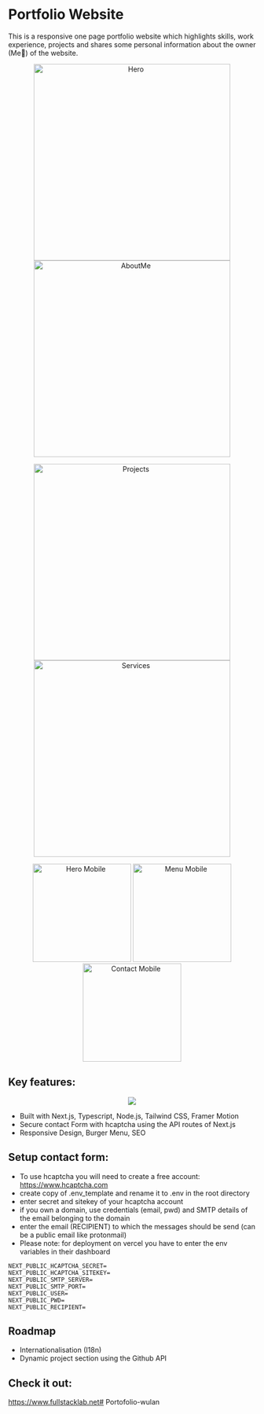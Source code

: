 # Portfolio Website

This is a responsive one page portfolio website which highlights skills, work experience, projects and shares some personal information about the owner (Me👋) of the website.

<p align="center">
    <img src="public/images/portfolio_p1.webp" alt="Hero" width="400">
    <img src="public/images/portfolio_p2.webp" alt="AboutMe" width="400">
</p>
<p align="center">
    <img src="public/images/portfolio_p3.webp" alt="Projects" width="400">
    <img src="public/images/portfolio_p4.webp" alt="Services" width="400">
</p>
<p align="center">
    <img src="public/images/portfolio_mp1.webp" alt="Hero Mobile" width="200">
    <img src="public/images/portfolio_mp2.webp" alt="Menu Mobile" width="200">
    <img src="public/images/portfolio_mp3.webp" alt="Contact Mobile" width="200">
</p>

## Key features:

<p align="center">
  <a href="https://skillicons.dev">
    <img src="https://skillicons.dev/icons?i=next,typescript,tailwind,nodejs" />
  </a>
</p>

- Built with Next.js, Typescript, Node.js, Tailwind CSS, Framer Motion
- Secure contact Form with hcaptcha using the API routes of Next.js
- Responsive Design, Burger Menu, SEO

## Setup contact form:
- To use hcaptcha you will need to create a free account:
https://www.hcaptcha.com
- create copy of .env_template and rename it to .env in the root directory
- enter secret and sitekey of your hcaptcha account
- if you own a domain, use credentials (email, pwd) and SMTP details of the email belonging to the domain
- enter the email (RECIPIENT) to which the messages should be send (can be a public email like protonmail)
- Please note: for deployment on vercel you have to enter the env variables in their dashboard
```
NEXT_PUBLIC_HCAPTCHA_SECRET=
NEXT_PUBLIC_HCAPTCHA_SITEKEY=
NEXT_PUBLIC_SMTP_SERVER=
NEXT_PUBLIC_SMTP_PORT=
NEXT_PUBLIC_USER=
NEXT_PUBLIC_PWD=
NEXT_PUBLIC_RECIPIENT=
```

## Roadmap
- Internationalisation (I18n)
- Dynamic project section using the Github API


## Check it out:
https://www.fullstacklab.net#   P o r t o f o l i o - w u l a n  
 